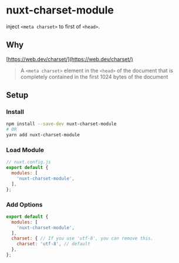 # nuxt-charset-module

inject `<meta charset>` to first of `<head>`.


## Why

[https://web.dev/charset/](https://web.dev/charset/)
> A `<meta charset>` element in the `<head>` of the document that is completely contained in the first 1024 bytes of the document


## Setup

### Install

```bash
npm install --save-dev nuxt-charset-module
# OR
yarn add nuxt-charset-module
```


### Load Module

```js
// nuxt.config.js
export default {
  modules: [
    'nuxt-charset-module',
  ],
};
```


### Add Options

```js
export default {
  modules: [
    'nuxt-charset-module',
  ],
  charset: { // If you use 'utf-8', you can remove this.
    charset: 'utf-8', // default
  },
};
```
